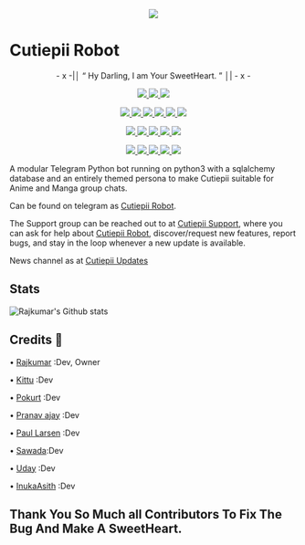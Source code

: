 <p align="center">
  <img src="https://telegra.ph/file/81639a23e23e260a102e4.png">
</p>

# Cutiepii Robot

<p align="center">
- x -|│  “	Hy Darling, I am Your SweetHeart. ”  │| - x -
</p>

<p align="center">
<a href="https://app.codacy.com/gh/Awesome-RJ/CutiepiiRobot?utm_source=github.com&utm_medium=referral&utm_content=Awesome-RJ/CutiepiiRobot&utm_campaign=Badge_Grade_Settings" alt="Codacy Badge">
<img src="https://api.codacy.com/project/badge/Grade/6141417ceaf84545bab6bd671503df51" /> </a>
<a href="https://github.com/Awesome-RJ/CutiepiiRobot" alt="Libraries.io dependency status for GitHub repo"> <img src="https://img.shields.io/librariesio/github/Awesome-RJ/Cutiepii-Robot" /> </a>
<a href="http://hits.dwyl.com/Awesome-RJ/CutiepiiRobot" alt="HitCount"> <img src="http://hits.dwyl.com/Awesome-RJ/Cutiepii-Robot.svg" /> </a>
</p>
<p align="center">
<a href="https://github.com/Awesome-RJ/CutiepiiRobot" alt="GitHub closed issues"> <img src="https://img.shields.io/github/issues-closed-raw/Awesome-RJ/Cutiepii-Robot?style=flat&logo=github&color=success" /> </a>
<a href="https://github.com/Awesome-RJ/CutiepiiRobot" alt="GitHub commit activity"> <img src="https://img.shields.io/github/commit-activity/m/Awesome-RJ/Cutiepii-Robot" /> </a>
<a href="https://github.com/Awesome-RJ/CutiepiiRobot/graphs/contributors" alt="GitHub contributors"> <img src="https://img.shields.io/github/contributors/Awesome-RJ/Cutiepii-Robot?style=flat&logo=github" /> </a>
<a href="https://github.com/Awesome-RJ/CutiepiiRobot/network/members" alt="GitHub forks"> <img src="https://img.shields.io/github/forks/Awesome-RJ/Cutiepii-Robot?label=Forks&logo=github" /> </a>
<a href="https://github.com/Awesome-RJ/CutiepiiRobot" alt="GitHub closed pull requests"> <img src="https://img.shields.io/github/issues-pr-closed-raw/Awesome-RJ/Cutiepii-Robot?color=success" /> </a>
<a href="https://github.com/Awesome-RJ/CutiepiiRobot" alt="GitHub issues"> <img src="https://img.shields.io/github/issues-raw/Awesome-RJ/Cutiepii-Robot?style=flat&logo=github&color=yellow" /> </a>
</p>
<p align="center">
<a href="https://github.com/Awesome-RJ/CutiepiiRobot" alt="GitHub release (latest by date including pre-releases)"> <img src="https://img.shields.io/github/v/release/Awesome-RJ/Cutiepii-Robot?include_prereleases?style=flat&logo=github" /> </a>
<a href="https://www.python.org/" alt="made-with-python"> <img src="https://img.shields.io/badge/Made%20with-Python-1f425f.svg?style=flat&logo=python&color=blue" /> </a>
<a href="https://github.com/Awesome-RJ/CutiepiiRobot" alt="Docker!"> <img src="https://aleen42.github.io/badges/src/docker.svg" /> </a>
<a href="https://github.com/Awesome-RJ/CutiepiiRobot" alt="GitHub repo size"> <img src="https://img.shields.io/github/repo-size/Awesome-RJ/Cutiepii-Robot" /> </a>
<a href="https://github.com/Awesome-RJ/CutiepiiRobot/blob/master/LICENSE" alt="GPLv3 license"> <img src="https://img.shields.io/badge/License-GPLv3-blue.svg" /> </a>
</p>
<p align="center">
<a href="http://ko-fi.com/Rajkumar" alt="Donate!"> <img src="https://aleen42.github.io/badges/src/paypal.svg" /> </a>
<a href="https://t.me/Black_Knights_Union" alt="Telegram!"> <img src="https://aleen42.github.io/badges/src/telegram.svg" /> </a>
<a href="" alt="Yuki"> <img src="https://img.shields.io/badge/Built%20by-Yuki-blue" /> </a>
<a href="https://github.com/Awesome-RJ/CutiepiiRobot/graphs/commit-activity" alt="Maintenance"> <img src="https://img.shields.io/badge/Maintained%3F-yes-green.svg" /> </a>
<a href="https://makeapullrequest.com" alt="PRs Welcome"> <img src="https://img.shields.io/badge/PRs-welcome-brightgreen.svg?style=flat-square" /> </a>
</p>



A modular Telegram Python bot running on python3 with a sqlalchemy database and an entirely themed persona to make Cutiepii suitable for Anime and Manga group chats. 

Can be found on telegram as [Cutiepii Robot](https://t.me/Cutiepii_Robot).

The Support group can be reached out to at [Cutiepii Support](https://t.me/Cutiepii_Support), where you can ask for help about [Cutiepii Robot](https://t.me/Cutiepii_Robot), discover/request new features, report bugs, and stay in the loop whenever a new update is available. 

News channel as at [Cutiepii Updates](https://t.me/Cutiepii_Updates) 


## Stats
![Rajkumar's Github stats](https://github-readme-stats.vercel.app/api?username=Awesome-RJ&show_icons=true&theme=tokyonight)

## Credits 📍

• [Rajkumar](https://github.com/Awesome-RJ) :Dev, Owner

• [Kittu](https://github.com/noob-kittu) :Dev

• [Pokurt](https://github.com/pokurt) :Dev

• [Pranav ⁪⁬⁮⁮⁮⁮ajay](https://github.com/Red-Aura) :Dev

• [Paul Larsen](https://github.com/PaulSonOfLars) :Dev

• [Sawada](https://github.com/TsunayoshiSawada):Dev

• [Uday](https://github.com/Uday0011) :Dev

• [InukaAsith](https://github.com/InukaAsith) :Dev

## Thank You So Much all Contributors To Fix The Bug And Make A SweetHeart.
